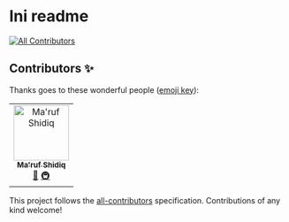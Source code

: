 # Ini readme
[![All Contributors](https://img.shields.io/badge/all_contributors-1-orange.svg?style=flat-square)](#contributors)

## Contributors ✨

Thanks goes to these wonderful people ([emoji key](https://allcontributors.org/docs/en/emoji-key)):

<!-- ALL-CONTRIBUTORS-LIST:START - Do not remove or modify this section -->
<!-- prettier-ignore -->
<table>
  <tr>
    <td align="center"><a href="https://marufshidiq.github.io/"><img src="https://avatars2.githubusercontent.com/u/13828779?v=4" width="100px;" alt="Ma'ruf Shidiq"/><br /><sub><b>Ma'ruf Shidiq</b></sub></a><br /><a href="#design-marufshidiq" title="Design">🎨</a> <a href="#infra-marufshidiq" title="Infrastructure (Hosting, Build-Tools, etc)">🚇</a></td>
  </tr>
</table>

<!-- ALL-CONTRIBUTORS-LIST:END -->

This project follows the [all-contributors](https://github.com/all-contributors/all-contributors) specification. Contributions of any kind welcome!
